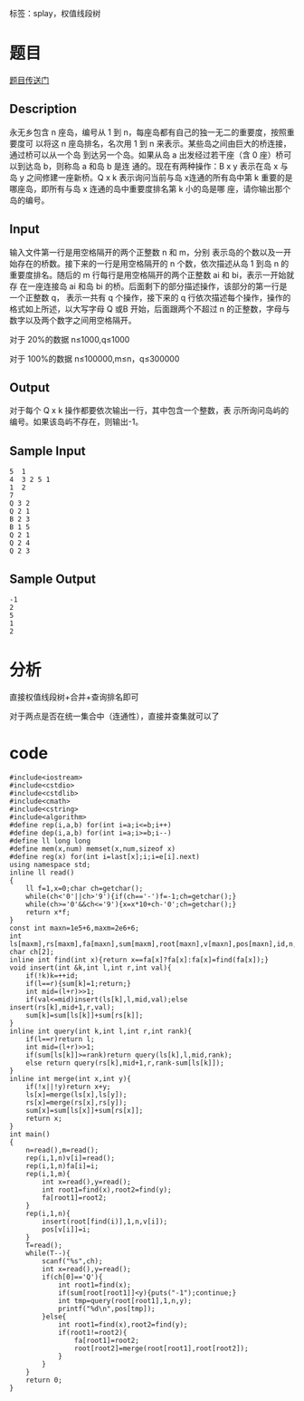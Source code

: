 ﻿---
subtitle: "权值线段树入门题"
tags: 
 - 数据结构-线段树
grammar_cjkRuby: true
catalog: true
layout:  post
header-img: "img/header/P19.jpg"
preview-img: "/img/preview/P19.jpg"
---
标签：splay，权值线段树

# 题目

[题目传送门](http://www.lydsy.com/JudgeOnline/problem.php?id=2733)

## Description

永无乡包含 n 座岛，编号从 1 到 n，每座岛都有自己的独一无二的重要度，按照重要度可 以将这 n 座岛排名，名次用 1 到 n 来表示。某些岛之间由巨大的桥连接，通过桥可以从一个岛 到达另一个岛。如果从岛 a 出发经过若干座（含 0 座）桥可以到达岛 b，则称岛 a 和岛 b 是连 通的。现在有两种操作：B x y 表示在岛 x 与岛 y 之间修建一座新桥。Q x k 表示询问当前与岛 x连通的所有岛中第 k 重要的是哪座岛，即所有与岛 x 连通的岛中重要度排名第 k 小的岛是哪 座，请你输出那个岛的编号。 
 
## Input

输入文件第一行是用空格隔开的两个正整数 n 和 m，分别 表示岛的个数以及一开始存在的桥数。接下来的一行是用空格隔开的 n 个数，依次描述从岛 1 到岛 n 的重要度排名。随后的 m 行每行是用空格隔开的两个正整数 ai 和 bi，表示一开始就存 在一座连接岛 ai 和岛 bi 的桥。后面剩下的部分描述操作，该部分的第一行是一个正整数 q， 表示一共有 q 个操作，接下来的 q 行依次描述每个操作，操作的格式如上所述，以大写字母 Q 或B 开始，后面跟两个不超过 n 的正整数，字母与数字以及两个数字之间用空格隔开。

 对于 20%的数据 n≤1000,q≤1000
 
对于 100%的数据 n≤100000,m≤n，q≤300000 
 
## Output

对于每个 Q x k 操作都要依次输出一行，其中包含一个整数，表 示所询问岛屿的编号。如果该岛屿不存在，则输出-1。 
 
## Sample Input
```
5  1           
4  3 2 5 1        
1  2           
7
Q 3 2           
Q 2 1 
B 2 3 
B 1 5 
Q 2 1 
Q 2 4 
Q 2 3 
```
## Sample Output
```
-1
2
5
1
2
```

# 分析

直接权值线段树+合并+查询排名即可

对于两点是否在统一集合中（连通性），直接并查集就可以了

# code
```
#include<iostream>
#include<cstdio>
#include<cstdlib>
#include<cmath>
#include<cstring>
#include<algorithm>
#define rep(i,a,b) for(int i=a;i<=b;i++)
#define dep(i,a,b) for(int i=a;i>=b;i--)
#define ll long long
#define mem(x,num) memset(x,num,sizeof x)
#define reg(x) for(int i=last[x];i;i=e[i].next)
using namespace std;
inline ll read()
{
	ll f=1,x=0;char ch=getchar();
	while(ch<'0'||ch>'9'){if(ch=='-')f=-1;ch=getchar();}
	while(ch>='0'&&ch<='9'){x=x*10+ch-'0';ch=getchar();}
	return x*f;
}
const int maxn=1e5+6,maxm=2e6+6;
int ls[maxm],rs[maxm],fa[maxn],sum[maxm],root[maxn],v[maxn],pos[maxn],id,n,m,T;
char ch[2];
inline int find(int x){return x==fa[x]?fa[x]:fa[x]=find(fa[x]);}
void insert(int &k,int l,int r,int val){
	if(!k)k=++id;
	if(l==r){sum[k]=1;return;}
	int mid=(l+r)>>1;
	if(val<=mid)insert(ls[k],l,mid,val);else insert(rs[k],mid+1,r,val);
	sum[k]=sum[ls[k]]+sum[rs[k]];
}
inline int query(int k,int l,int r,int rank){
	if(l==r)return l;
	int mid=(l+r)>>1;
	if(sum[ls[k]]>=rank)return query(ls[k],l,mid,rank);
	else return query(rs[k],mid+1,r,rank-sum[ls[k]]);
}
inline int merge(int x,int y){
	if(!x||!y)return x+y;
	ls[x]=merge(ls[x],ls[y]);
	rs[x]=merge(rs[x],rs[y]);
	sum[x]=sum[ls[x]]+sum[rs[x]];
	return x;
}
int main()
{
	n=read(),m=read();
	rep(i,1,n)v[i]=read();
	rep(i,1,n)fa[i]=i;
	rep(i,1,m){
		int x=read(),y=read();
		int root1=find(x),root2=find(y);
		fa[root1]=root2;
	}
	rep(i,1,n){
		insert(root[find(i)],1,n,v[i]);
		pos[v[i]]=i;
	}
	T=read();
	while(T--){
		scanf("%s",ch);
		int x=read(),y=read();
		if(ch[0]=='Q'){
			int root1=find(x);
			if(sum[root[root1]]<y){puts("-1");continue;}
			int tmp=query(root[root1],1,n,y);
			printf("%d\n",pos[tmp]);
		}else{
			int root1=find(x),root2=find(y);
			if(root1!=root2){
				fa[root1]=root2;
				root[root2]=merge(root[root1],root[root2]);
			}
		}
	}
	return 0;
}
```